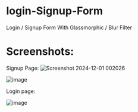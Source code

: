 # login-Signup-Form
Login / Signup Form With Glassmorphic / Blur Filter

# Screenshots:
Signup Page:
![Screenshot 2024-12-01 002026](https://github.com/user-attachments/assets/1332284a-1bf0-4695-99d1-8fb7cf158d9b)

![image](https://github.com/user-attachments/assets/4c081954-0936-4f30-a4a7-bd414262e894)

Login page:

![image](https://github.com/user-attachments/assets/a02ae57a-8779-4c5f-a92c-c773159f8733)

